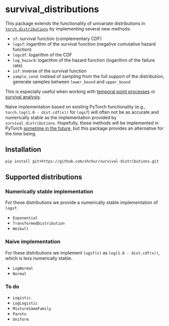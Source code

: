 # survival_distributions

This package extends the functionality of univariate distributions in [`torch.distributions`](https://pytorch.org/docs/stable/distributions.html)
by implementing several new methods:
- `sf`: survival function (complementary CDF)
- `logsf`: logarithm of the survival function (negative cumulative hazard function)
- `logcdf`: logarithm of the CDF
- `log_hazard`: logarithm of the hazard function (logarithm of the failure rate)
- `isf`: inverse of the survival function
- `sample_cond`: instead of sampling from the full support of the distribution, 
generate samples between `lower_bound` and `upper_bound`
 
This is especially useful when working with
[temporal point processes](https://shchur.github.io/blog/2020/tpp1-conditional-intensity/)
or [survival analysis](https://en.wikipedia.org/wiki/Survival_analysis).

Naive implementation based on existing PyTorch functionality (e.g., 
`torch.log(1.0 - dist.cdf(x))` for `logsf`) will often not be as accurate and numerically 
stable as the implementation provided by `survival_distributions`.
Hopefully, these methods will be implemented in PyTorch [sometime in the future](https://github.com/pytorch/pytorch/issues/52973), 
but this package provides an alternative for the time being.

## Installation

```bash
pip install git+https://github.com/shchur/survival-distributions.git
```

## Supported distributions

### Numerically stable implementation
For these distributions we provide a numerically stable implementation of `logsf`.
- `Exponential`
- `TransformedDistribution`
- `Weibull`

### Naive implementation 
For these distributions we implement `logsf(x)` as `log(1.0 - dist.cdf(x))`, which is less 
numerically stable.
- `LogNormal`
- `Normal`

### To do
- `Logistic`
- `LogLogistic`
- `MixtureSameFamily`
- `Pareto`
- `Uniform`